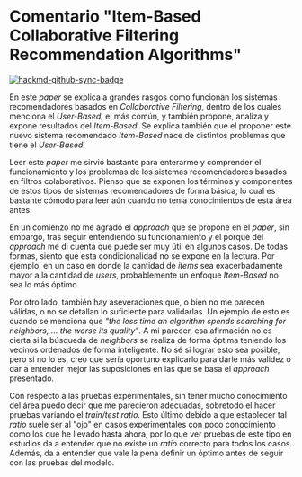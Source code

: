 # Comentario "Item-Based Collaborative Filtering Recommendation Algorithms"

[![hackmd-github-sync-badge](https://hackmd.io/H2i-muloTxmw2zkQm-bcHg/badge)](https://hackmd.io/H2i-muloTxmw2zkQm-bcHg)


En este *paper* se explica a grandes rasgos como funcionan los sistemas recomendadores basados en *Collaborative Filtering*, dentro de los cuales menciona el *User-Based*, el más común, y también propone, analiza y expone resultados del *Item-Based*. Se explica también que el proponer este nuevo sistema recomendado *Item-Based* nace de distintos problemas que tiene el *User-Based*.

Leer este *paper* me sirvió bastante para enterarme y comprender el funcionamiento y los problemas de los sistemas recomendadores basados en filtros colaborativos. Pienso que se exponen los términos y componentes de estos tipos de sistemas recomendadores de forma básica, lo cual es bastante cómodo para leer aún cuando no tenía conocimientos de esta área antes.

En un comienzo no me agradó el *approach* que se propone en el *paper*, sin embargo, tras seguir entendiendo su funcionamiento y el porqué del *approach* me di cuenta que puede ser muy útil en algunos casos. De todas formas, siento que esta condicionalidad no se expone en la lectura. Por ejemplo, en un caso en donde la cantidad de *items* sea exacerbadamente mayor a la cantidad de *users*, probablemente un enfoque *Item-Based* no sea lo más óptimo.

Por otro lado, también hay aseveraciones que, o bien no me parecen válidas, o no se detallan lo suficiente para validarlas. Un ejemplo de esto es cuando se menciona que *"the less time an algorithm spends searching for neighbors, ... the worse its quality"*. A mi parecer, esa afirmación no es cierta si la búsqueda de *neighbors* se realiza de forma óptima teniendo los vecinos ordenados de forma inteligente. No sé si lograr esto sea posible, pero si no lo es, creo que sería oportuno explicarlo para darle más validez o dar a entender mejor las suposiciones en las que se basa el *approach* presentado.

Con respecto a las pruebas experimentales, sin tener mucho conocimiento del área puedo decir que me parecieron adecuadas, sobretodo el hacer pruebas variando el *train/test ratio*. Esto último debido a que establecer tal *ratio* suele ser al "ojo" en casos experimentales con poco conocimiento como los que he llevado hasta ahora, por lo que ver pruebas de este tipo en estudios da a entender que no existe un *ratio* correcto para todos los casos. Además, da a entender que vale la pena definir un óptimo antes de seguir con las pruebas del modelo.